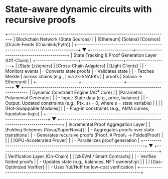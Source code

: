 # State-aware dynamic circuits with recursive proofs

+------------------------------------------------------------------------------+
|                            Blockchain Network (State Sources)                |
| [Ethereum]  [Solana]  [Cosmos]  [Oracle Feeds (Chainlink/Pyth)]              |
+------------------------------------------------------------------------------+
                              ▼
+---------------------+---------------------+---------------------+
|       State Tracking & Proof Generation Layer (Off-Chain)       |
+---------------------+---------------------+---------------------+
|  [State Listeners]  |  [Cross-Chain Adapters]  |  [Light Clients]  |
| - Monitors events   | - Converts state proofs  | - Validates state  |
| - Fetches Merkle    |   across chains (e.g.,   |   via zk-SNARKs    |
|   proofs            |   Solana → Ethereum)     |                    |
+---------------------+---------------------+---------------------+
                              ▼
+------------------------------------------------------------------------------+
|                        Dynamic Constraint Engine (AC⁴ Core)                  |
| [Parametric Polynomial Generator]                                            |
| - Input: State data (e.g., price, balance)                                   |
| - Output: Updated constraints (e.g., P(x, s) = 0, where s = state variable) |
|                                                                              |
| [Hot-Swappable Modules]                                                      |
| - Plug-in constraints (e.g., AMM curves, liquidation logic)                 |
+------------------------------------------------------------------------------+
                              ▼
+------------------------------------------------------------------------------+
|                     Incremental Proof Aggregation Layer                      |
| [Folding Schemes (Nova/SuperNova)]                                           |
| - Aggregates proofs over state transitions                                   |
| - Generates recursive proofs (Proof₁ ◊ Proof₂ → FoldedProof)                |
|                                                                              |
| [GPU-Accelerated Prover]                                                     |
| - Parallelizes proof generation                                              |
+------------------------------------------------------------------------------+
                              ▼
+------------------------------------------------------------------------------+
|                          Verification Layer (On-Chain)                       |
| [zkEVM / Smart Contracts]                                                    |
| - Verifies folded proofs                                                     |
| - Updates state (e.g., balances, NFT ownership)                              |
|                                                                              |
| [Gas-Optimized Verifier]                                                     |
| - Uses Yul/Huff for low-cost verification                                    |
+------------------------------------------------------------------------------+
